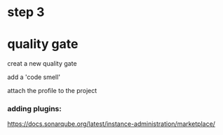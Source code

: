 # step 3




# quality gate

creat a new quality gate

add a 'code smell' 

attach the profile to the project



### adding plugins:

https://docs.sonarqube.org/latest/instance-administration/marketplace/